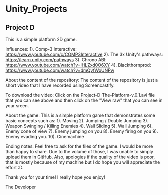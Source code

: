 # Unity_Projects


## Project D
This is a simple platform 2D game.

Influences: 1). Comp-3 Interactive: https://www.youtube.com/c/COMP3Interactive 2). The 3x Unity's pathways: https://learn.unity.com/pathways 3). Chrono ABI: https://www.youtube.com/watch?v=lHLZxd0O6XY 4). Blackthornprod: https://www.youtube.com/watch?v=dmQyfWxUNPw

About the content of the repository: The content of the repository is just a short video that I have recorded using Screencastify.

To download the video: Click on the Project-D-The-Platform-v.0.1.avi file that you can see above and then click on the "View raw" that you can see in your sreen.

About the game: This is a simple platform game that demonstrates some basic concepts such as: 1). Moving 2). Jumping / Double Jumping 3). Weapon Swinging / Killing Enemies 4). Wall Sliding 5). Wall Jumping 6). Enemy cone of view 7). Enemy jumping on you 8). Enemy firing on you 9). Enemy evading you. 10). Cinemachine

Ending notes: Feel free to ask for the files of the game. I would be more than happy to share. Due to the volume of those, I was unable to simply upload them in GitHub. Also, apologies if the quality of the video is poor, that is mostly because of my machine but I do hope you will appreciate the effort :D.

Thank you for your time! I really hope you enjoy!

The Developer

